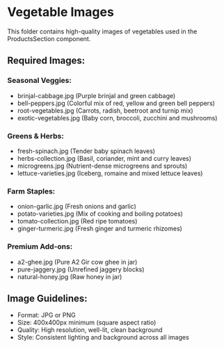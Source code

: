 # Vegetable Images

This folder contains high-quality images of vegetables used in the ProductsSection component.

## Required Images:

### Seasonal Veggies:
- brinjal-cabbage.jpg (Purple brinjal and green cabbage)
- bell-peppers.jpg (Colorful mix of red, yellow and green bell peppers)
- root-vegetables.jpg (Carrots, radish, beetroot and turnip mix)
- exotic-vegetables.jpg (Baby corn, broccoli, zucchini and mushrooms)

### Greens & Herbs:
- fresh-spinach.jpg (Tender baby spinach leaves)
- herbs-collection.jpg (Basil, coriander, mint and curry leaves)
- microgreens.jpg (Nutrient-dense microgreens and sprouts)
- lettuce-varieties.jpg (Iceberg, romaine and mixed lettuce leaves)

### Farm Staples:
- onion-garlic.jpg (Fresh onions and garlic)
- potato-varieties.jpg (Mix of cooking and boiling potatoes)
- tomato-collection.jpg (Red ripe tomatoes)
- ginger-turmeric.jpg (Fresh ginger and turmeric rhizomes)

### Premium Add-ons:
- a2-ghee.jpg (Pure A2 Gir cow ghee in jar)
- pure-jaggery.jpg (Unrefined jaggery blocks)
- natural-honey.jpg (Raw honey in jar)

## Image Guidelines:
- Format: JPG or PNG
- Size: 400x400px minimum (square aspect ratio)
- Quality: High resolution, well-lit, clean background
- Style: Consistent lighting and background across all images
